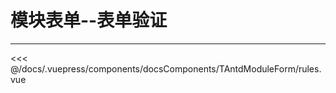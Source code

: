 # 模块表单--表单验证

---

<common-code-format isShowModule>
  <docsComponents-TAntdModuleForm-rules slot="source"></docsComponents-TAntdModuleForm-rules>
 <<< @/docs/.vuepress/components/docsComponents/TAntdModuleForm/rules.vue
</common-code-format>
